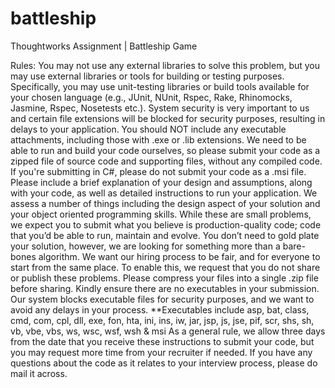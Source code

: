# battleship

Thoughtworks Assignment | Battleship Game

Rules:
You may not use any external libraries to solve this problem, but you may use external libraries or tools for building or testing purposes. Specifically, you may use unit-testing libraries or build tools available for your chosen language (e.g., JUnit, NUnit, Rspec, Rake, Rhinomocks, Jasmine, Rspec, Nosetests etc.).
System security is very important to us and certain file extensions will be blocked for security purposes, resulting in delays to your application. You should NOT include any executable attachments, including those with .exe or .lib extensions. We need to be able to run and build your code ourselves, so please submit your code as a zipped file of source code and supporting files, without any compiled code. If you're submitting in C#, please do not submit your code as a .msi file.
Please include a brief explanation of your design and assumptions, along with your code, as well as detailed instructions to run your application.
We assess a number of things including the design aspect of your solution and your object oriented programming skills. While these are small problems, we expect you to submit what you believe is production-quality code; code that you’d be able to run, maintain and evolve. You don’t need to gold plate your solution, however, we are looking for something more than a bare-bones algorithm.
We want our hiring process to be fair, and for everyone to start from the same place. To enable this, we request that you do not share or publish these problems.
Please compress your files into a single .zip file before sharing. Kindly ensure there are no executables in your submission. Our system blocks executable files for security purposes, and we want to avoid any delays in your process.
**Executables include asp, bat, class, cmd, com, cpl, dll, exe, fon, hta, ini, ins, iw, jar, jsp, js, jse, pif, scr, shs, sh, vb, vbe, vbs, ws, wsc, wsf, wsh & msi
As a general rule, we allow three days from the date that you receive these instructions to submit your code, but you may request more time from your recruiter if needed. If you have any questions about the code as it relates to your interview process, please do mail it across.